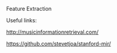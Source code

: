 Feature Extraction

Useful links:

http://musicinformationretrieval.com/

https://github.com/stevetjoa/stanford-mir/
